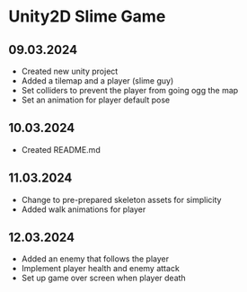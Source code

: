 # Unity2D Slime Game
## 09.03.2024
- Created new unity project
- Added a tilemap and a player (slime guy)
- Set colliders to prevent the player from going ogg the map
- Set an animation for player default pose

## 10.03.2024
- Created README.md

## 11.03.2024
- Change to pre-prepared skeleton assets for simplicity
- Added walk animations for player

## 12.03.2024

- Added an enemy that follows the player
- Implement player health and enemy attack
- Set up game over screen when player death
